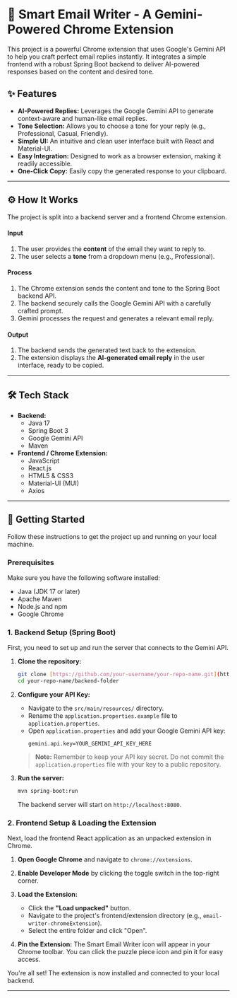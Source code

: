 # 🚀 Smart Email Writer - A Gemini-Powered Chrome Extension

This project is a powerful Chrome extension that uses Google's Gemini API to help you craft perfect email replies instantly. It integrates a simple frontend with a robust Spring Boot backend to deliver AI-powered responses based on the content and desired tone.



## ✨ Features

-   **AI-Powered Replies:** Leverages the Google Gemini API to generate context-aware and human-like email replies.
-   **Tone Selection:** Allows you to choose a tone for your reply (e.g., Professional, Casual, Friendly).
-   **Simple UI:** An intuitive and clean user interface built with React and Material-UI.
-   **Easy Integration:** Designed to work as a browser extension, making it readily accessible.
-   **One-Click Copy:** Easily copy the generated response to your clipboard.

***

## ⚙️ How It Works

The project is split into a backend server and a frontend Chrome extension.

#### Input
1.  The user provides the **content** of the email they want to reply to.
2.  The user selects a **tone** from a dropdown menu (e.g., Professional).

#### Process
1.  The Chrome extension sends the content and tone to the Spring Boot backend API.
2.  The backend securely calls the Google Gemini API with a carefully crafted prompt.
3.  Gemini processes the request and generates a relevant email reply.

#### Output
1.  The backend sends the generated text back to the extension.
2.  The extension displays the **AI-generated email reply** in the user interface, ready to be copied.

***

## 🛠️ Tech Stack

-   **Backend:**
    -   Java 17
    -   Spring Boot 3
    -   Google Gemini API
    -   Maven
-   **Frontend / Chrome Extension:**
    -   JavaScript
    -   React.js
    -   HTML5 & CSS3
    -   Material-UI (MUI)
    -   Axios

***

## 🏁 Getting Started

Follow these instructions to get the project up and running on your local machine.

### Prerequisites

Make sure you have the following software installed:
-   Java (JDK 17 or later)
-   Apache Maven
-   Node.js and npm
-   Google Chrome

### 1. Backend Setup (Spring Boot)

First, you need to set up and run the server that connects to the Gemini API.

1.  **Clone the repository:**
    ```bash
    git clone [https://github.com/your-username/your-repo-name.git](https://github.com/your-username/your-repo-name.git)
    cd your-repo-name/backend-folder
    ```

2.  **Configure your API Key:**
    -   Navigate to the `src/main/resources/` directory.
    -   Rename the `application.properties.example` file to `application.properties`.
    -   Open `application.properties` and add your Google Gemini API key:
        ```properties
        gemini.api.key=YOUR_GEMINI_API_KEY_HERE
        ```
    > **Note:** Remember to keep your API key secret. Do not commit the `application.properties` file with your key to a public repository.

3.  **Run the server:**
    ```bash
    mvn spring-boot:run
    ```
    The backend server will start on `http://localhost:8080`.

### 2. Frontend Setup & Loading the Extension

Next, load the frontend React application as an unpacked extension in Chrome.

1.  **Open Google Chrome** and navigate to `chrome://extensions`.

2.  **Enable Developer Mode** by clicking the toggle switch in the top-right corner.
    

3.  **Load the Extension:**
    -   Click the **"Load unpacked"** button.
    -   Navigate to the project's frontend/extension directory (e.g., `email-writer-chromeExtension`).
    -   Select the entire folder and click "Open".

4.  **Pin the Extension:** The Smart Email Writer icon will appear in your Chrome toolbar. You can click the puzzle piece icon and pin it for easy access.

You're all set! The extension is now installed and connected to your local backend.

***
